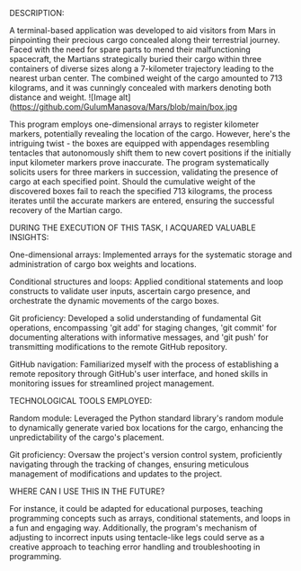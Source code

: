DESCRIPTION:


A terminal-based application was developed to aid visitors from Mars in pinpointing their precious cargo concealed along their terrestrial journey. Faced with the need for spare parts to mend their malfunctioning spacecraft, the Martians strategically buried their cargo within three containers of diverse sizes along a 7-kilometer trajectory leading to the nearest urban center. The combined weight of the cargo amounted to 713 kilograms, and it was cunningly concealed with markers denoting both distance and weight.
![Image alt](https://github.com/GulumManasova/Mars/blob/main/box.jpg

This program employs one-dimensional arrays to register kilometer markers, potentially revealing the location of the cargo. However, here's the intriguing twist - the boxes are equipped with appendages resembling tentacles that autonomously shift them to new covert positions if the initially input kilometer markers prove inaccurate. The program systematically solicits users for three markers in succession, validating the presence of cargo at each specified point. Should the cumulative weight of the discovered boxes fail to reach the specified 713 kilograms, the process iterates until the accurate markers are entered, ensuring the successful recovery of the Martian cargo.


DURING THE EXECUTION OF THIS TASK, I ACQUARED VALUABLE INSIGHTS:

One-dimensional arrays: Implemented arrays for the systematic storage and administration of cargo box weights and locations.

Conditional structures and loops: Applied conditional statements and loop constructs to validate user inputs, ascertain cargo presence, and orchestrate the dynamic movements of the cargo boxes.

Git proficiency: Developed a solid understanding of fundamental Git operations, encompassing 'git add' for staging changes, 'git commit' for documenting alterations with informative messages, and 'git push' for transmitting modifications to the remote GitHub repository.

GitHub navigation: Familiarized myself with the process of establishing a remote repository through GitHub's user interface, and honed skills in monitoring issues for streamlined project management.


TECHNOLOGICAL TOOLS EMPLOYED:

Random module: Leveraged the Python standard library's random module to dynamically generate varied box locations for the cargo, enhancing the unpredictability of the cargo's placement.

Git proficiency: Oversaw the project's version control system, proficiently navigating through the tracking of changes, ensuring meticulous management of modifications and updates to the project.

WHERE CAN I USE THIS IN THE FUTURE?

For instance, it could be adapted for educational purposes, teaching programming concepts such as arrays, conditional statements, and loops in a fun and engaging way. Additionally, the program's mechanism of adjusting to incorrect inputs using tentacle-like legs could serve as a creative approach to teaching error handling and troubleshooting in programming.














